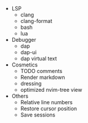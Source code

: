 - LSP
    - clang
    - clang-format
    - bash
    - lua
- Debugger
    - dap
    - dap-ui
    - dap virtual text
- Cosmetics
    - TODO comments
    - Render markdown
    - dressing
    - optimized nvim-tree view
- Others
    - Relative line numbers
    - Restore cursor position
    - Save sessions


